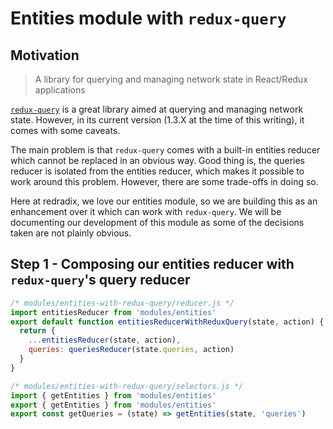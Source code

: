 # Entities module with `redux-query`

## Motivation

> A library for querying and managing network state in React/Redux applications

[`redux-query`](https://github.com/amplitude/redux-query/) is a great library aimed at querying and managing network state. However, in its current version (1.3.X at the time of this writing), it comes with some caveats.

The main problem is that `redux-query` comes with a built-in entities reducer which cannot be replaced in an obvious way. Good thing is, the queries reducer is isolated from the entities reducer, which makes it possible to work around this problem. However, there are some trade-offs in doing so.

Here at redradix, we love our entities module, so we are building this as an enhancement over it which can work with `redux-query`. We will be documenting our development of this module as some of the decisions taken are not plainly obvious.

## Step 1 - Composing our entities reducer with `redux-query`'s query reducer

```js
/* modules/entities-with-redux-query/reducer.js */
import entitiesReducer from 'modules/entities'
export default function entitiesReducerWithReduxQuery(state, action) {
  return {
    ...entitiesReducer(state, action),
    queries: queriesReducer(state.queries, action)
  }
}

/* modules/entities-with-redux-query/selectors.js */
import { getEntities } from 'modules/entities'
export { getEntities } from 'modules/entities'
export const getQueries = (state) => getEntities(state, 'queries')
```
